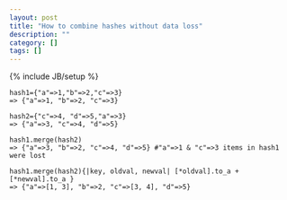 ```yaml
---
layout: post
title: "How to combine hashes without data loss"
description: ""
category: []
tags: []
---
```

{% include JB/setup %}



    hash1={"a"=>1,"b"=>2,"c"=>3}
    => {"a"=>1, "b"=>2, "c"=>3}
    
    hash2={"c"=>4, "d"=>5,"a"=>3}
    => {"a"=>3, "c"=>4, "d"=>5}
    
    hash1.merge(hash2)
    => {"a"=>3, "b"=>2, "c"=>4, "d"=>5} #"a"=>1 & "c"=>3 items in hash1 were lost
    
    hash1.merge(hash2){|key, oldval, newval| [*oldval].to_a + [*newval].to_a }
    => {"a"=>[1, 3], "b"=>2, "c"=>[3, 4], "d"=>5}



